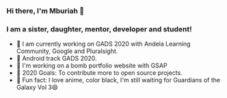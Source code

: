 ### Hi there, I'm Mburiah 👋

### I am a sister, daughter, mentor, developer and student!
- 🌱 I am currently working on GADS 2020 with Andela Learning Community, Google and Pluralsight. 
- 🌱 Android track GADS 2020. 
- 🚀 I'm working on a bomb portfolio website with GSAP
- 🥅 2020 Goals: To contribute more to open source projects.
- 🍬 Fun fact: I love anime, color black, I'm still waiting for Guardians of the Galaxy Vol 3😄
  
<!-- ### Connect with me 

<img src="https://github.com/Mburiah/Mburiah/blob/master/art/linkedin.svg" height="50" width="70" href="https://www.linkedin.com/in/mburia-betty-408153186" alt="LinkedIn">
<img src="https://github.com/Mburiah/Mburiah/blob/master/art/twitter.svg" height="50" width="70" href="https://twitter.com/Mburia2" alt="Twitter">
<img src="https://github.com/Mburiah/Mburiah/blob/master/art/codewars.svg" height="50" width="70" href="https://www.codewars.com/users/Mburiah" alt="Codewars"> -->


